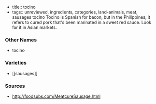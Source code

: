 - title:: tocino
- tags:: unreviewed, ingredients, categories, land-animals, meat, sausages
tocino Tocino is Spanish for bacon, but in the Philippines, it refers to cured pork that's been marinated in a sweet red sauce. Look for it in Asian markets.

### Other Names

* tocino

### Varieties

* [[sausages]]

### Sources
* http://foodsubs.com/MeatcureSausage.html
